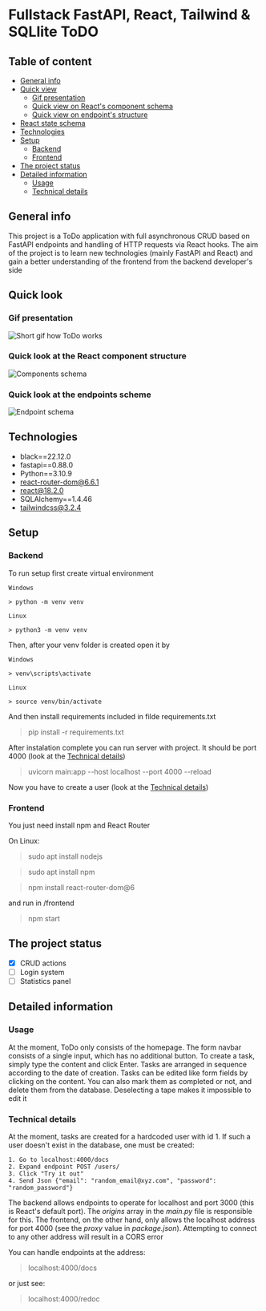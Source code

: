 # Fullstack FastAPI, React, Tailwind & SQLlite ToDO

## Table of content

* [General info](#general-info)
* [Quick view](#quick-wiew)
    + [Gif presentation](#gif-presentation)
    + [Quick view on React's component schema](#quick-view-on-reacts-component-schema)
    + [Quick view on endpoint's structure](#quick-view-on-endpoints-structure)
* [React state schema](#react-state-schema)
* [Technologies](#technologies)
* [Setup](#setup)
    + [Backend](#backend)
    + [Frontend](#frontend)
* [The project status](#the-project-status)
* [Detailed information](#detailed-information)
    + [Usage](#usage)
    + [Technical details](#technical-details)

## General info

This project is a ToDo application with full asynchronous CRUD based on FastAPI endpoints and handling of HTTP requests via React hooks. The aim of the project is to learn new technologies (mainly FastAPI and React) and gain a better understanding of the frontend from the backend developer's side

## Quick look

### Gif presentation

![Short gif how ToDo works](https://i.imgur.com/sfKfdOd.gif)

### Quick look at the React component structure

![Components schema](https://i.imgur.com/cR0Sj2v.jpg)

### Quick look at the endpoints scheme

![Endpoint schema](https://i.imgur.com/nn0O8hA.png)

## Technologies

- black==22.12.0 
- fastapi==0.88.0 
- Python==3.10.9 
- react-router-dom@6.6.1 
- react@18.2.0 
- SQLAlchemy==1.4.46 
- tailwindcss@3.2.4

## Setup

### Backend

To run setup first create virtual environment

    Windows

    > python -m venv venv

    Linux

    > python3 -m venv venv

Then, after your venv folder is created open it by

    Windows

    > venv\scripts\activate

    Linux

    > source venv/bin/activate

And then install requirements included in filde requirements.txt

> pip install -r requirements.txt

After instalation complete you can run server with project. It should be port 4000 (look at the [Technical details](#technical-details))

> uvicorn main:app --host localhost --port 4000 --reload

Now you have to create a user (look at the [Technical details](#technical-details))

### Frontend

You just need install npm and React Router

On Linux:

> sudo apt install nodejs

> sudo apt install npm

> npm install react-router-dom@6

and run in /frontend

> npm start

## The project status 

- [x] CRUD actions
- [ ] Login system
- [ ] Statistics panel 

## Detailed information

### Usage

At the moment, ToDo only consists of the homepage. The form navbar consists of a single input, which has no additional button. To create a task, simply type the content and click Enter. Tasks are arranged in sequence according to the date of creation. Tasks can be edited like form fields by clicking on the content. You can also mark them as completed or not, and delete them from the database. Deselecting a tape makes it impossible to edit it

### Technical details

At the moment, tasks are created for a hardcoded user with id 1. If such a user doesn't exist in the database, one must be created:

    1. Go to localhost:4000/docs
    2. Expand endpoint POST /users/
    3. Click "Try it out"
    4. Send Json {"email": "random_email@xyz.com", "password": "random_password"}

The backend allows endpoints to operate for localhost and port 3000 (this is React's default port). The *origins* array in the *main.py* file is responsible for this. The frontend, on the other hand, only allows the localhost address for port 4000 (see the *proxy* value in *package.json*). Attempting to connect to any other address will result in a CORS error

You can handle endpoints at the address:

> localhost:4000/docs

or just see:

> localhost:4000/redoc
